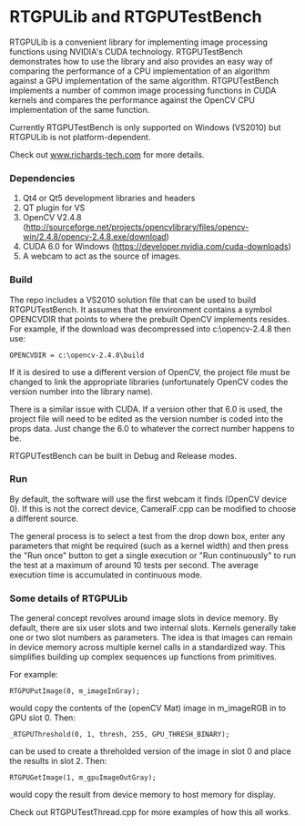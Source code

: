 # RTGPULib and RTGPUTestBench

RTGPULib is a convenient library for implementing image processing functions using NVIDIA's CUDA technology. RTGPUTestBench demonstrates how to use the library and also 
provides an easy way of comparing the performance of a CPU implementation of an algorithm against a GPU implementation of the same algorithm. RTGPUTestBench implements a 
number of common image processing functions in CUDA kernels and compares the performance against the OpenCV CPU implementation of the same function.

Currently RTGPUTestBench is only supported on Windows (VS2010) but RTGPULib is not platform-dependent.

Check out www.richards-tech.com for more details.

### Dependencies

1. Qt4 or Qt5 development libraries and headers
2. QT plugin for VS
3. OpenCV V2.4.8 (http://sourceforge.net/projects/opencvlibrary/files/opencv-win/2.4.8/opencv-2.4.8.exe/download)
4. CUDA 6.0 for Windows (https://developer.nvidia.com/cuda-downloads)
5. A webcam to act as the source of images.

### Build 

The repo includes a VS2010 solution file that can be used to build RTGPUTestBench. It assumes that the environment contains a symbol OPENCVDIR that 
points to where the prebuilt OpenCV implements resides. For example, if the download was decompressed into c:\opencv-2.4.8 then use:

	OPENCVDIR = c:\opencv-2.4.8\build

If it is desired to use a different version of OpenCV, the project file must be changed to link the appropriate libraries (unfortunately OpenCV 
codes the version number into the library name).

There is a similar issue with CUDA. If a version other that 6.0 is used, the project file will need to be edited as the version number is coded into the props data. Just 
change the 6.0 to whatever the correct number happens to be.

RTGPUTestBench can be built in Debug and Release modes.

### Run

By default, the software will use the first webcam it finds (OpenCV device 0). If this is not the correct device, CameraIF.cpp can be modified to choose a different source.

The general process is to select a test from the drop down box, enter any parameters that might be required (such as a kernel width) and then press the "Run once" button to get a single execution 
or "Run continuously" to run the test at a maximum of around 10 tests per second. The average execution time is accumulated in continuous mode.

### Some details of RTGPULib

The general concept revolves around image slots in device memory. By default, there are six user slots and two internal slots. Kernels generally take one or two slot 
numbers as parameters. The idea is that images can remain in device memory across multiple kernel calls in a standardized way. This simplifies building up complex sequences 
up functions from primitives.

For example:

	RTGPUPutImage(0, m_imageInGray);

would copy the contents of the (openCV Mat) image in m_imageRGB in to GPU slot 0. Then:

	_RTGPUThreshold(0, 1, thresh, 255, GPU_THRESH_BINARY);

can be used to create a threholded version of the image in slot 0 and place the results in slot 2. Then:

	RTGPUGetImage(1, m_gpuImageOutGray);

would copy the result from device memory to host memory for display.

Check out RTGPUTestThread.cpp for more examples of how this all works.
